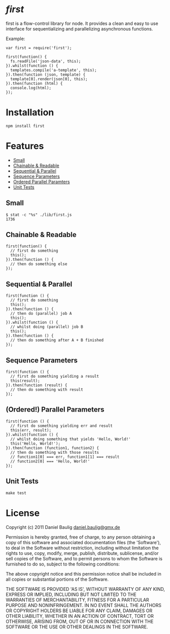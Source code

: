 # _first_

first is a flow-control library for node. It provides a clean and easy to use interface for sequentializing and parallelizing asynchronous functions.

Example:

    var first = require('first');

    first(function() {
      fs.readFile('json-data', this);
    }).whilst(function () {
      templates.compile('a-template', this);
    }).then(function (json, template) {
      template[0].render(json[0], this);
    }).then(function (html) {
      console.log(html);
    });

# Installation

    npm install first

# Features
  * [Small](#small)
  * [Chainable & Readable](#chainable)
  * [Sequential & Parallel](#seqandpar)
  * [Sequence Parameters](#parameters)
  * [Ordered Parallel Paramters](#parpar)
  * [Unit Tests](#tests)

## <a name="small" />Small
    
    $ stat -c "%s" ./lib/first.js 
    1736

## <a name="chainable" />Chainable & Readable

    first(function() {
      // first do something
      this();
    }).then(function () {
      // then do something else
    });

## <a name="seqandpar" />Sequential & Parallel

    first(function () {
      // first do something
      this();
    }).then(function () {
      // then do (parallel) job A
      this();
    }).whilst(function () {
      // whilst doing (parallel) job B
      this();
    }).then(function () {
      // then do something after A + B finished
    });

## <a name="parameters" />Sequence Parameters

    first(function () {
      // first do something yielding a result
      this(result);
    }).then(function (result) {
      // then do something with result
    });

## <a name="parpar" />(Ordered!) Parallel Parameters

    first(function () {
      // first do something yielding err and result
      this(err, result);
    }).whilst(function () {
      // whilst doing something that yields 'Hello, World!'
      this('Hello, World!');
    }).then(function (function1, function2) {
      // then do something with those results
      // function1[0] === err, function1[1] === result 
      // function2[0] === 'Hello, World!'
    });

## <a name="tests" />Unit Tests

    make test


# License

Copyright (c) 2011 Daniel Baulig <daniel.baulig@gmx.de>

Permission is hereby granted, free of charge, to any person obtaining a copy of this software and associated documentation files (the 'Software'), to deal in the Software without restriction, including without limitation the rights to use, copy, modify, merge, publish, distribute, sublicense, and/or sell copies of the Software, and to permit persons to whom the Software is furnished to do so, subject to the following conditions:

The above copyright notice and this permission notice shall be included in all copies or substantial portions of the Software.

THE SOFTWARE IS PROVIDED 'AS IS', WITHOUT WARRANTY OF ANY KIND, EXPRESS OR IMPLIED, INCLUDING BUT NOT LIMITED TO THE WARRANTIES OF MERCHANTABILITY, FITNESS FOR A PARTICULAR PURPOSE AND NONINFRINGEMENT.  IN NO EVENT SHALL THE AUTHORS OR COPYRIGHT HOLDERS BE LIABLE FOR ANY CLAIM, DAMAGES OR OTHER LIABILITY, WHETHER IN AN ACTION OF CONTRACT, TORT OR OTHERWISE, ARISING FROM, OUT OF OR IN CONNECTION WITH THE SOFTWARE OR THE USE OR OTHER DEALINGS IN THE SOFTWARE.
